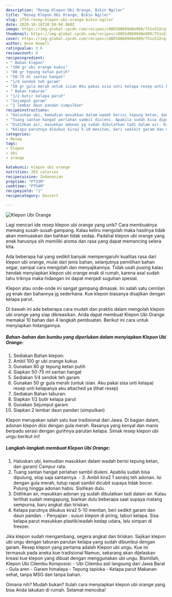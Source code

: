 ```yaml
---
description: "Resep Klepon Ubi Orange, Bikin Ngiler"
title: "Resep Klepon Ubi Orange, Bikin Ngiler"
slug: 2754-resep-klepon-ubi-orange-bikin-ngiler
date: 2020-10-16T20:50:04.968Z
image: https://img-global.cpcdn.com/recipes/c0803d0609d8e989/751x532cq70/klepon-ubi-orange-foto-resep-utama.jpg
thumbnail: https://img-global.cpcdn.com/recipes/c0803d0609d8e989/751x532cq70/klepon-ubi-orange-foto-resep-utama.jpg
cover: https://img-global.cpcdn.com/recipes/c0803d0609d8e989/751x532cq70/klepon-ubi-orange-foto-resep-utama.jpg
author: Anne Howell
ratingvalue: 3.6
reviewcount: 8
recipeingredient:
- " Bahan klepon"
- "100 gr ubi orange kukus"
- "80 gr tepung ketan putih"
- "50-75 ml santan hangat"
- "1/4 sendok teh garam"
- "50 gr gula merah untuk isian Aku pakai sisa unti kelapa resep unti kelapanya aku attached ya           lihat resep"
- " Bahan taburan"
- "1/2 butir kelapa parut"
- "Sejumput garam"
- "2 lembar daun pandan simpulkan"
recipeinstructions:
- "Haluskan ubi, kemudian masukkan dalam wadah berisi tepung ketan, dan garam) Campur rata."
- "Tuang santan hangat perlahan sambil diuleni. Apabila sudah bisa dipulung, stop saja santannya. 3. Ambil kira2 1 sendoj teh adonan. Isi dengan gula merah, tutup rapat sambil dicubit supaya tidak bocor. Pulung hingga adonan habis. Sisihkan dulu."
- "Didihkan air, masukkan adonan yg sudah dibulatkan tadi dalam air. Kalau terlihat sudah mengapung, biarkan dulu beberapa saat supaya matang sempurna, baru angkat dan tiriskan."
- "Kelapa parutnya dikukus kira2 5-10 menitan, beri sedikit garam dan daun pandan.  Penyajian : susun klepon di piring, taburi kelapa. Sisa kelapa parut masukkan plastik/wadah kedap udara, lalu simpan di freezer."
categories:
- Resep
tags:
- klepon
- ubi
- orange

katakunci: klepon ubi orange 
nutrition: 263 calories
recipecuisine: Indonesian
preptime: "PT33M"
cooktime: "PT54M"
recipeyield: "1"
recipecategory: Dessert

---
```



![Klepon Ubi Orange](https://img-global.cpcdn.com/recipes/c0803d0609d8e989/751x532cq70/klepon-ubi-orange-foto-resep-utama.jpg)

Lagi mencari ide resep klepon ubi orange yang unik? Cara membuatnya memang susah-susah gampang. Kalau keliru mengolah maka hasilnya tidak akan memuaskan dan bahkan tidak sedap. Padahal klepon ubi orange yang enak harusnya sih memiliki aroma dan rasa yang dapat memancing selera kita.

Ada beberapa hal yang sedikit banyak mempengaruhi kualitas rasa dari klepon ubi orange, mulai dari jenis bahan, selanjutnya pemilihan bahan segar, sampai cara mengolah dan menyajikannya. Tidak usah pusing kalau hendak menyiapkan klepon ubi orange enak di rumah, karena asal sudah tahu triknya maka hidangan ini dapat menjadi suguhan spesial.

Klepon atau onde-onde ini sangat gampang dimasak. Ini salah satu cemilan yg enak dan bahannya jg sederhana. Kue klepon biasanya disajikan dengan kelapa parut.


Di bawah ini ada beberapa cara mudah dan praktis dalam mengolah klepon ubi orange yang siap dikreasikan. Anda dapat membuat Klepon Ubi Orange memakai 10 bahan dan 4 langkah pembuatan. Berikut ini cara untuk menyiapkan hidangannya.

<!--inarticleads1-->

##### Bahan-bahan dan bumbu yang diperlukan dalam menyiapkan Klepon Ubi Orange:

1. Sediakan  Bahan klepon:
1. Ambil 100 gr ubi orange kukus
1. Gunakan 80 gr tepung ketan putih
1. Siapkan 50-75 ml santan hangat
1. Sediakan 1/4 sendok teh garam
1. Gunakan 50 gr gula merah (untuk isian. Aku pakai sisa unti kelapa) resep unti kelapanya aku attached ya           (lihat resep)
1. Sediakan  Bahan taburan:
1. Siapkan 1/2 butir kelapa parut
1. Gunakan Sejumput garam
1. Siapkan 2 lembar daun pandan (simpulkan)


Klepon merupakan salah satu kue tradisional dari Jawa. Di bagian dalam, adonan klepon diisi dengan gula merah. Rasanya yang kenyal dan manis berpadu serasi dengan gurihnya parutan kelapa. Simak resep klepon ubi ungu berikut ini! 

<!--inarticleads2-->

##### Langkah-langkah membuat Klepon Ubi Orange:

1. Haluskan ubi, kemudian masukkan dalam wadah berisi tepung ketan, dan garam) Campur rata.
1. Tuang santan hangat perlahan sambil diuleni. Apabila sudah bisa dipulung, stop saja santannya. - 3. Ambil kira2 1 sendoj teh adonan. Isi dengan gula merah, tutup rapat sambil dicubit supaya tidak bocor. Pulung hingga adonan habis. Sisihkan dulu.
1. Didihkan air, masukkan adonan yg sudah dibulatkan tadi dalam air. Kalau terlihat sudah mengapung, biarkan dulu beberapa saat supaya matang sempurna, baru angkat dan tiriskan.
1. Kelapa parutnya dikukus kira2 5-10 menitan, beri sedikit garam dan daun pandan.  - Penyajian : susun klepon di piring, taburi kelapa. Sisa kelapa parut masukkan plastik/wadah kedap udara, lalu simpan di freezer.


Jika klepon sudah mengambang, segera angkat dan tiriskan. Sajikan klepon ubi ungu dengan taburan parutan kelapa yang sudah dibumbui dengan garam. Resep klepon yang pertama adalah Klepon ubi ungu. Kue ini termasuk pada aneka kue tradisional Namun, sekarang akan dijelaskan kreasi kue klepon yang dibuat dengan menggunakan ubi ungu. Bismillah, Klepon Ubi Cilembu Komposisi: - Ubi Cilembu asli langsung dari Jawa Barat - Gula aren - Garam himalaya - Tepung tapioka - Kelapa parut Makanan sehat, tanpa MSG dan tanpa bahan. 

Gimana nih? Mudah bukan? Itulah cara menyiapkan klepon ubi orange yang bisa Anda lakukan di rumah. Selamat mencoba!
